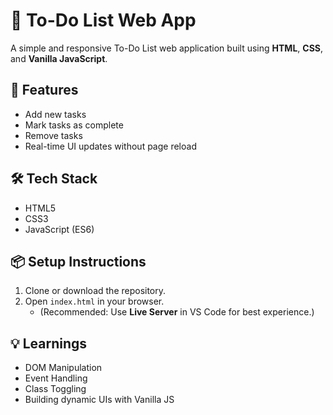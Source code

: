 # 📝 To-Do List Web App

A simple and responsive To-Do List web application built using **HTML**, **CSS**, and **Vanilla JavaScript**.

## 🚀 Features
- Add new tasks
- Mark tasks as complete
- Remove tasks
- Real-time UI updates without page reload

## 🛠 Tech Stack
- HTML5
- CSS3
- JavaScript (ES6)

## 📦 Setup Instructions
1. Clone or download the repository.
2. Open `index.html` in your browser.
   - (Recommended: Use **Live Server** in VS Code for best experience.)

## 💡 Learnings
- DOM Manipulation
- Event Handling
- Class Toggling
- Building dynamic UIs with Vanilla JS
